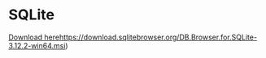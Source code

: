 # SQLite
[Download here](https://download.sqlitebrowser.org/DB.Browser.for.SQLite-3.12.2-win64.msi)https://download.sqlitebrowser.org/DB.Browser.for.SQLite-3.12.2-win64.msi)

